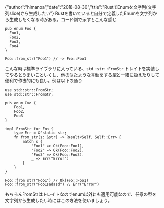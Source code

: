 {"author":"himanoa","date":"2018-08-30","title":"RustでEnumを文字列(文字列slice)から生成したい"}
Rustを書いていると自分で定義したEnumを文字列から生成したくなる時がある。コード例で示すとこんな感じ

```
pub enum Foo {
  Foo1,
  Foo2,
  Foo3,
  Foo4
}

Foo::from_str("Foo1") // -> Foo::Foo1
```

こんな時は標準ライブラリに入っている、`std::str::FromStr` トレイトを実装してやるとうまいこといくし、他の似たような挙動をする型と一緒に扱えたりして便利で作法的にも良い。例は以下の通り

```
use std::str::FromStr;
use std::str::FromStr;

pub enum Foo {
    Foo1,
    Foo2,
    Foo3
}

impl FromStr for Foo {
    type Err = &'static str;
    fn from_str(s: &str) -> Result<Self, Self::Err> {
        match s {
            "Foo1" => Ok(Foo::Foo1),
            "Foo2" => Ok(Foo::Foo2),
            "Foo3" => Ok(Foo::Foo3),
            _ => Err("Error")
        }
    }
}

Foo::from_str("Foo1") // Ok(Foo::Foo1)
Foo::from_str("Foo1sadasd") // Err("Error")
```

もちろんFromStrはトレイトなのでenum以外にも適用可能なので、任意の型を文字列から生成したい時にはこの方法を使いましょう。
